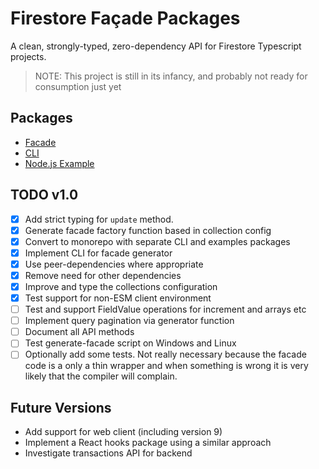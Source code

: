 # Firestore Façade Packages

A clean, strongly-typed, zero-dependency API for Firestore Typescript projects.

> NOTE: This project is still in its infancy, and probably not ready for
> consumption just yet

## Packages

- [Facade](./packages/facade/README.md)
- [CLI](./packages/cli/README.md)
- [Node.js Example](./packages/example-nodejs/README.md)

## TODO v1.0

- [x] Add strict typing for `update` method.
- [x] Generate facade factory function based in collection config
- [x] Convert to monorepo with separate CLI and examples packages
- [x] Implement CLI for facade generator
- [x] Use peer-dependencies where appropriate
- [x] Remove need for other dependencies
- [x] Improve and type the collections configuration
- [x] Test support for non-ESM client environment
- [ ] Test and support FieldValue operations for increment and arrays etc
- [ ] Implement query pagination via generator function
- [ ] Document all API methods
- [ ] Test generate-facade script on Windows and Linux
- [ ] Optionally add some tests. Not really necessary because the facade code is
      a only a thin wrapper and when something is wrong it is very likely
      that the compiler will complain.

## Future Versions

- Add support for web client (including version 9)
- Implement a React hooks package using a similar approach
- Investigate transactions API for backend
